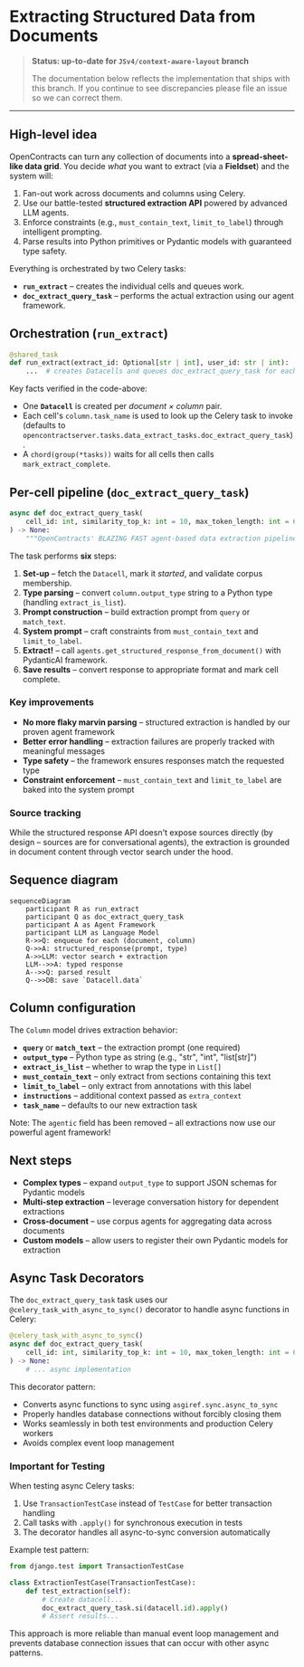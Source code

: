 # Extracting Structured Data from Documents

> **Status: up-to-date for `JSv4/context-aware-layout` branch**
>
> The documentation below reflects the implementation that ships with this branch.  If you continue to see discrepancies please file an issue so we can correct them.

---

## High-level idea

OpenContracts can turn any collection of documents into a **spread-sheet-like data grid**.  You decide *what* you want to extract (via a **Fieldset**) and the system will:

1. Fan-out work across documents and columns using Celery.
2. Use our battle-tested **structured extraction API** powered by advanced LLM agents.
3. Enforce constraints (e.g., `must_contain_text`, `limit_to_label`) through intelligent prompting.
4. Parse results into Python primitives or Pydantic models with guaranteed type safety.

Everything is orchestrated by two Celery tasks:

* **`run_extract`** – creates the individual cells and queues work.
* **`doc_extract_query_task`** – performs the actual extraction using our agent framework.


## Orchestration (`run_extract`)

```18:54:opencontractserver/tasks/extract_orchestrator_tasks.py
@shared_task
def run_extract(extract_id: Optional[str | int], user_id: str | int):
    ...  # creates Datacells and queues doc_extract_query_task for each
```

Key facts verified in the code-above:

* One **`Datacell`** is created per *document × column* pair.
* Each cell's `column.task_name` is used to look up the Celery task to invoke (defaults to `opencontractserver.tasks.data_extract_tasks.doc_extract_query_task`).
* A `chord(group(*tasks))` waits for all cells then calls `mark_extract_complete`.


## Per-cell pipeline (`doc_extract_query_task`)

```309:330:opencontractserver/tasks/data_extract_tasks.py
async def doc_extract_query_task(
    cell_id: int, similarity_top_k: int = 10, max_token_length: int = 64000
) -> None:
    """OpenContracts' BLAZING FAST agent-based data extraction pipeline."""
```

The task performs **six** steps:

1. **Set-up** – fetch the `Datacell`, mark it *started*, and validate corpus membership.
2. **Type parsing** – convert `column.output_type` string to a Python type (handling `extract_is_list`).
3. **Prompt construction** – build extraction prompt from `query` or `match_text`.
4. **System prompt** – craft constraints from `must_contain_text` and `limit_to_label`.
5. **Extract!** – call `agents.get_structured_response_from_document()` with PydanticAI framework.
6. **Save results** – convert response to appropriate format and mark cell complete.

### Key improvements

* **No more flaky marvin parsing** – structured extraction is handled by our proven agent framework
* **Better error handling** – extraction failures are properly tracked with meaningful messages
* **Type safety** – the framework ensures responses match the requested type
* **Constraint enforcement** – `must_contain_text` and `limit_to_label` are baked into the system prompt

### Source tracking

While the structured response API doesn't expose sources directly (by design – sources are for conversational agents), the extraction is grounded in document content through vector search under the hood.

## Sequence diagram

```mermaid
sequenceDiagram
    participant R as run_extract
    participant Q as doc_extract_query_task
    participant A as Agent Framework
    participant LLM as Language Model
    R->>Q: enqueue for each (document, column)
    Q->>A: structured_response(prompt, type)
    A->>LLM: vector search + extraction
    LLM-->>A: typed response
    A-->>Q: parsed result
    Q-->>DB: save `Datacell.data`
```

## Column configuration

The `Column` model drives extraction behavior:

* **`query`** or **`match_text`** – the extraction prompt (one required)
* **`output_type`** – Python type as string (e.g., "str", "int", "list[str]")
* **`extract_is_list`** – whether to wrap the type in `List[]`
* **`must_contain_text`** – only extract from sections containing this text
* **`limit_to_label`** – only extract from annotations with this label
* **`instructions`** – additional context passed as `extra_context`
* **`task_name`** – defaults to our new extraction task

Note: The `agentic` field has been removed – all extractions now use our powerful agent framework!

## Next steps

* **Complex types** – expand `output_type` to support JSON schemas for Pydantic models
* **Multi-step extraction** – leverage conversation history for dependent extractions
* **Cross-document** – use corpus agents for aggregating data across documents
* **Custom models** – allow users to register their own Pydantic models for extraction

## Async Task Decorators

The `doc_extract_query_task` task uses our `@celery_task_with_async_to_sync()` decorator to handle async functions in Celery:

```python
@celery_task_with_async_to_sync()
async def doc_extract_query_task(
    cell_id: int, similarity_top_k: int = 10, max_token_length: int = 64000
) -> None:
    # ... async implementation
```

This decorator pattern:
* Converts async functions to sync using `asgiref.sync.async_to_sync`
* Properly handles database connections without forcibly closing them
* Works seamlessly in both test environments and production Celery workers
* Avoids complex event loop management

### Important for Testing

When testing async Celery tasks:
1. Use `TransactionTestCase` instead of `TestCase` for better transaction handling
2. Call tasks with `.apply()` for synchronous execution in tests
3. The decorator handles all async-to-sync conversion automatically

Example test pattern:
```python
from django.test import TransactionTestCase

class ExtractionTestCase(TransactionTestCase):
    def test_extraction(self):
        # Create datacell...
        doc_extract_query_task.si(datacell.id).apply()
        # Assert results...
```

This approach is more reliable than manual event loop management and prevents database connection issues that can occur with other async patterns.
